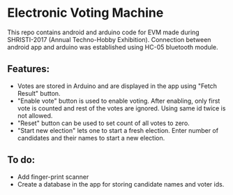 # Electronic Voting Machine
This repo contains android and arduino code for EVM made during SHRISTI-2017 (Annual Techno-Hobby Exhibition). Connection between android app and arduino was established using HC-05 bluetooth module. 

## Features:
- Votes are stored in Arduino and are displayed in the app using "Fetch Result" button.
- "Enable vote" button is used to enable voting. After enabling, only first vote is counted and rest of the votes are ignored. Using same id twice is not allowed.
- "Reset" button can be used to set count of all votes to zero.
- "Start new election" lets one to start a fresh election. Enter number of candidates and their names to start a new election.

## To do:
- Add finger-print scanner
- Create a database in the app for storing candidate names and voter ids.
